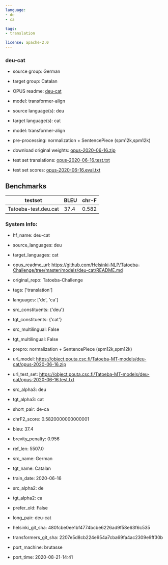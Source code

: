 ```yaml
---
language: 
- de
- ca

tags:
- translation

license: apache-2.0
---
```


### deu-cat

* source group: German 
* target group: Catalan 
*  OPUS readme: [deu-cat](https://github.com/Helsinki-NLP/Tatoeba-Challenge/tree/master/models/deu-cat/README.md)

*  model: transformer-align
* source language(s): deu
* target language(s): cat
* model: transformer-align
* pre-processing: normalization + SentencePiece (spm12k,spm12k)
* download original weights: [opus-2020-06-16.zip](https://object.pouta.csc.fi/Tatoeba-MT-models/deu-cat/opus-2020-06-16.zip)
* test set translations: [opus-2020-06-16.test.txt](https://object.pouta.csc.fi/Tatoeba-MT-models/deu-cat/opus-2020-06-16.test.txt)
* test set scores: [opus-2020-06-16.eval.txt](https://object.pouta.csc.fi/Tatoeba-MT-models/deu-cat/opus-2020-06-16.eval.txt)

## Benchmarks

| testset               | BLEU  | chr-F |
|-----------------------|-------|-------|
| Tatoeba-test.deu.cat 	| 37.4 	| 0.582 |


### System Info: 
- hf_name: deu-cat

- source_languages: deu

- target_languages: cat

- opus_readme_url: https://github.com/Helsinki-NLP/Tatoeba-Challenge/tree/master/models/deu-cat/README.md

- original_repo: Tatoeba-Challenge

- tags: ['translation']

- languages: ['de', 'ca']

- src_constituents: {'deu'}

- tgt_constituents: {'cat'}

- src_multilingual: False

- tgt_multilingual: False

- prepro:  normalization + SentencePiece (spm12k,spm12k)

- url_model: https://object.pouta.csc.fi/Tatoeba-MT-models/deu-cat/opus-2020-06-16.zip

- url_test_set: https://object.pouta.csc.fi/Tatoeba-MT-models/deu-cat/opus-2020-06-16.test.txt

- src_alpha3: deu

- tgt_alpha3: cat

- short_pair: de-ca

- chrF2_score: 0.5820000000000001

- bleu: 37.4

- brevity_penalty: 0.956

- ref_len: 5507.0

- src_name: German

- tgt_name: Catalan

- train_date: 2020-06-16

- src_alpha2: de

- tgt_alpha2: ca

- prefer_old: False

- long_pair: deu-cat

- helsinki_git_sha: 480fcbe0ee1bf4774bcbe6226ad9f58e63f6c535

- transformers_git_sha: 2207e5d8cb224e954a7cba69fa4ac2309e9ff30b

- port_machine: brutasse

- port_time: 2020-08-21-14:41